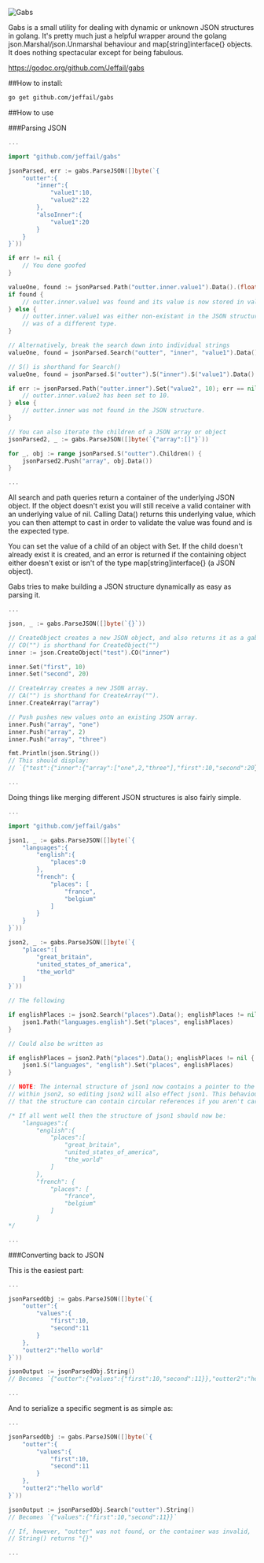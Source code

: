 ![Gabs](http://www.creepybit.co.uk/images/gabs_logo.png?v=2 "Gabs")

Gabs is a small utility for dealing with dynamic or unknown JSON structures in golang. It's pretty much just a helpful wrapper around the golang json.Marshal/json.Unmarshal behaviour and map[string]interface{} objects. It does nothing spectacular except for being fabulous.

https://godoc.org/github.com/Jeffail/gabs

##How to install:

```bash
go get github.com/jeffail/gabs
```

##How to use

###Parsing JSON

```go
...

import "github.com/jeffail/gabs"

jsonParsed, err := gabs.ParseJSON([]byte(`{
	"outter":{
		"inner":{
			"value1":10,
			"value2":22
		},
		"alsoInner":{
			"value1":20
		}
	}
}`))

if err != nil {
	// You done goofed
}

valueOne, found := jsonParsed.Path("outter.inner.value1").Data().(float64)
if found {
	// outter.inner.value1 was found and its value is now stored in valueOne.
} else {
	// outter.inner.value1 was either non-existant in the JSON structure or
	// was of a different type.
}

// Alternatively, break the search down into individual strings
valueOne, found = jsonParsed.Search("outter", "inner", "value1").Data().(float64)

// S() is shorthand for Search()
valueOne, found = jsonParsed.S("outter").S("inner").S("value1").Data().(float64)

if err := jsonParsed.Path("outter.inner").Set("value2", 10); err == nil {
	// outter.inner.value2 has been set to 10.
} else {
	// outter.inner was not found in the JSON structure.
}

// You can also iterate the children of a JSON array or object
jsonParsed2, _ := gabs.ParseJSON([]byte(`{"array":[]"}`))

for _, obj := range jsonParsed.S("outter").Children() {
	jsonParsed2.Push("array", obj.Data())
}

...
```

All search and path queries return a container of the underlying JSON object. If the object doesn't exist you will still receive a valid container with an underlying value of nil. Calling Data() returns this underlying value, which you can then attempt to cast in order to validate the value was found and is the expected type.

You can set the value of a child of an object with Set. If the child doesn't already exist it is created, and an error is returned if the containing object either doesn't exist or isn't of the type map[string]interface{} (a JSON object).

Gabs tries to make building a JSON structure dynamically as easy as parsing it.

```go
...

json, _ := gabs.ParseJSON([]byte(`{}`))

// CreateObject creates a new JSON object, and also returns it as a gabs container.
// CO("") is shorthand for CreateObject("")
inner := json.CreateObject("test").CO("inner")

inner.Set("first", 10)
inner.Set("second", 20)

// CreateArray creates a new JSON array.
// CA("") is shorthand for CreateArray("").
inner.CreateArray("array")

// Push pushes new values onto an existing JSON array.
inner.Push("array", "one")
inner.Push("array", 2)
inner.Push("array", "three")

fmt.Println(json.String())
// This should display:
// `{"test":{"inner":{"array":["one",2,"three"],"first":10,"second":20}}}`

...
```

Doing things like merging different JSON structures is also fairly simple.

```go
...

import "github.com/jeffail/gabs"

json1, _ := gabs.ParseJSON([]byte(`{
	"languages":{
		"english":{
			"places":0
		},
		"french": {
			"places": [
				"france",
				"belgium"
			]
		}
	}
}`))

json2, _ := gabs.ParseJSON([]byte(`{
	"places":[
		"great_britain",
		"united_states_of_america",
		"the_world"
	]
}`))

// The following

if englishPlaces := json2.Search("places").Data(); englishPlaces != nil {
	json1.Path("languages.english").Set("places", englishPlaces)
}

// Could also be written as

if englishPlaces = json2.Path("places").Data(); englishPlaces != nil {
	json1.S("languages", "english").Set("places", englishPlaces)
}

// NOTE: The internal structure of json1 now contains a pointer to the structure
// within json2, so editing json2 will also effect json1. This behaviour also means
// that the structure can contain circular references if you aren't careful.

/* If all went well then the structure of json1 should now be:
	"languages":{
		"english":{
			"places":[
				"great_britain",
				"united_states_of_america",
				"the_world"
			]
		},
		"french": {
			"places": [
				"france",
				"belgium"
			]
		}
*/

...
```

###Converting back to JSON

This is the easiest part:

```go
...

jsonParsedObj := gabs.ParseJSON([]byte(`{
	"outter":{
		"values":{
			"first":10,
			"second":11
		}
	},
	"outter2":"hello world"
}`))

jsonOutput := jsonParsedObj.String()
// Becomes `{"outter":{"values":{"first":10,"second":11}},"outter2":"hello world"}`

...
```

And to serialize a specific segment is as simple as:

```go
...

jsonParsedObj := gabs.ParseJSON([]byte(`{
	"outter":{
		"values":{
			"first":10,
			"second":11
		}
	},
	"outter2":"hello world"
}`))

jsonOutput := jsonParsedObj.Search("outter").String()
// Becomes `{"values":{"first":10,"second":11}}`

// If, however, "outter" was not found, or the container was invalid,
// String() returns "{}"

...
```
